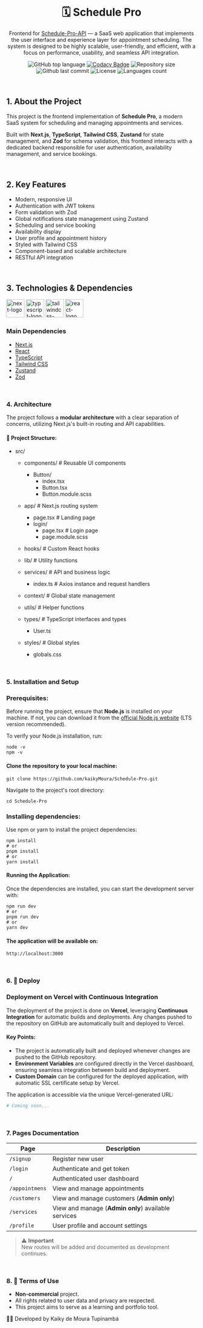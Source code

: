 <div align="center">

# 🗓️ Schedule Pro

</div>

<div align="center">

  Frontend for [Schedule-Pro-API](https://github.com/kaikyMoura/Schedule-Pro-API) — a SaaS web application that implements the user interface and experience layer for appointment scheduling. The system is designed to be highly scalable, user-friendly, and efficient, with a focus on performance, usability, and seamless API integration.
</div>

<div align="center">
  
![GitHub top language](https://img.shields.io/github/languages/top/kaikyMoura/Schedule-Pro)
[![Codacy Badge](https://app.codacy.com/project/badge/Grade/ce1f958181d743b98107dbc70dfac5ed)](https://app.codacy.com/gh/kaikyMoura/Schedule-Pro/dashboard?utm_source=gh&utm_medium=referral&utm_content=&utm_campaign=Badge_grade)
![Repository size](https://img.shields.io/github/repo-size/kaikyMoura/Schedule-Pro)
![Github last commit](https://img.shields.io/github/last-commit/kaikyMoura/Schedule-Pro)
![License](https://img.shields.io/aur/license/LICENSE)
![Languages count](https://img.shields.io/github/languages/count/kaikyMoura/Schedule-Pro)

</div>

<br/>

## 1. About the Project

This project is the frontend implementation of **Schedule Pro**, a modern SaaS system for scheduling and managing appointments and services.

Built with **Next.js**, **TypeScript**, **Tailwind CSS**, **Zustand** for state management, and **Zod** for schema validation, this frontend interacts with a dedicated backend responsible for user authentication, availability management, and service bookings.

<br/>

## 2. Key Features

- Modern, responsive UI
- Authentication with JWT tokens
- Form validation with Zod
- Global notifications state management using Zustand
- Scheduling and service booking
- Availability display
- User profile and appointment history
- Styled with Tailwind CSS
- Component-based and scalable architecture
- RESTful API integration

<br/>

## 3. Technologies & Dependencies

<div display="inline-block" gap="6">
  <img alt="next-logo" width="48" src="https://cdn.jsdelivr.net/gh/devicons/devicon@latest/icons/nextjs/nextjs-original.svg" />
  <img alt="typescript-logo" width="48" src="https://cdn.jsdelivr.net/gh/devicons/devicon@latest/icons/typescript/typescript-original.svg" />
  <img alt="tailwindcss-logo" width="48" src="https://cdn.jsdelivr.net/gh/devicons/devicon@latest/icons/tailwindcss/tailwindcss-original-wordmark.svg" />
  <img alt="react-logo" width="48" src="https://cdn.jsdelivr.net/gh/devicons/devicon@latest/icons/react/react-original.svg" />
</div>

### Main Dependencies

- [Next.js](https://nextjs.org/)
- [React](https://reactjs.org/)
- [TypeScript](https://www.typescriptlang.org/)
- [Tailwind CSS](https://tailwindcss.com/)
- [Zustand](https://github.com/pmndrs/zustand)
- [Zod](https://zod.dev/)

<br/>

### 4. Architecture

The project follows a **modular architecture** with a clear separation of concerns, utilizing Next.js's built-in routing and API capabilities.

#### 📂 Project Structure:
- src/
  - components/ # Reusable UI components
      - Button/
        - index.tsx
        - Button.tsx
        - Button.module.scss
          
  - app/ # Next.js routing system
    - page.tsx # Landing page
    - login/
      - page.tsx # Login page
      - page.module.scss
        
  - hooks/ # Custom React hooks

  - lib/ # Utility functions

  - services/ # API and business logic
    - index.ts # Axios instance and request handlers
      
  - context/ # Global state management
    
  - utils/ # Helper functions
    
  - types/ # TypeScript interfaces and types
    - User.ts
      
  - styles/ # Global styles
    - globals.css

<br/>
  
### 5. Installation and Setup

### Prerequisites:
Before running the project, ensure that **Node.js** is installed on your machine. If not, you can download it from the [official Node.js website](https://nodejs.org/en/) (LTS version recommended).

To verify your Node.js installation, run:

```console
node -v
npm -v
```

#### Clone the repository to your local machine:

```console
git clone https://github.com/kaikyMoura/Schedule-Pro.git
```

Navigate to the project's root directory:

```console
cd Schedule-Pro
```

### Installing dependencies:
Use npm or yarn to install the project dependencies:

```console
npm install
# or
pnpm install
# or
yarn install
```

#### Running the Application:
Once the dependencies are installed, you can start the development server with:

```console
npm run dev
# or
pnpm run dev
# or
yarn dev
```

#### The application will be available on:

```console
http://localhost:3000
```

<br/>

### 6. 🚀 Deploy
### Deployment on Vercel with Continuous Integration

The deployment of the project is done on **Vercel**, leveraging **Continuous Integration** for automatic builds and deployments. Any changes pushed to the repository on GitHub are automatically built and deployed to Vercel. 

#### Key Points:
- The project is automatically built and deployed whenever changes are pushed to the GitHub repository.
- **Environment Variables** are configured directly in the Vercel dashboard, ensuring seamless integration between build and deployment.
- **Custom Domain** can be configured for the deployed application, with automatic SSL certificate setup by Vercel.
  
The application is accessible via the unique Vercel-generated URL:

```bash
# Coming soon...
```

<br/>

### 7. Pages Documentation

|  Page |  Description |
| --- | --- |
|  `/signup`	 |  Register new user  |
|  `/login`  |	Authenticate and get token |
|  `/`  |  Authenticated user dashboard  |
|  `/appointmens`  |  View and manage appointments  |
|  `/customers`  | View and manage customers (**Admin only**)  |
|  `/services`  |  View and manage (**Admin only**) available services  |
|  `/profile`  |  User profile and account settings |

> ⚠️ **Important**
> </br> New routes will be added and documented as development continues.

<br/>

### 8. 📝 Terms of Use
- **Non-commercial** project.
- All rights related to user data and privacy are respected.
- This project aims to serve as a learning and portfolio tool.

👨‍💻 Developed by Kaiky de Moura Tupinambá
